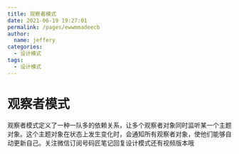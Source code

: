 ```yaml
---
title: 观察者模式
date: 2021-06-19 19:27:01
permalink: /pages/ewwmmadeecb
author: 
  name: jeffery
categories: 
  - 设计模式
tags: 
  - 设计模式
---
```


# 观察者模式

观察者模式定义了一种一队多的依赖关系，让多个观察者对象同时监听某一个主题对象。这个主题对象在状态上发生变化时，会通知所有观察者对象，使他们能够自动更新自己。关注微信订阅号码匠笔记回复设计模式还有视频版本哦
